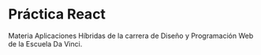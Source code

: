 # Práctica React

Materia Aplicaciones Híbridas de la carrera de Diseño y Programación Web de la Escuela Da Vinci.
